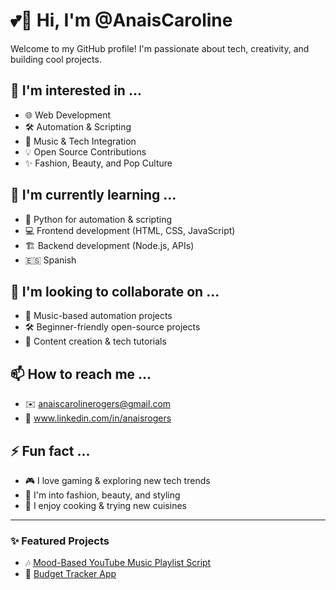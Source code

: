 # 💕🧠 Hi, I'm @AnaisCaroline  
Welcome to my GitHub profile! I'm passionate about tech, creativity, and building cool projects.  

## 👀 I'm interested in ...  
- 🌐 Web Development  
- 🛠️ Automation & Scripting  
- 🎵 Music & Tech Integration  
- 💡 Open Source Contributions  
- ✨ Fashion, Beauty, and Pop Culture  

## 🌱 I'm currently learning ...  
- 🐍 Python for automation & scripting  
- 💻 Frontend development (HTML, CSS, JavaScript)  
- 🏗️ Backend development (Node.js, APIs)  
- 🇪🇸 Spanish  

## 🤝 I'm looking to collaborate on ...  
- 🎵 Music-based automation projects  
- 🛠️ Beginner-friendly open-source projects  
- 🎥 Content creation & tech tutorials  

## 📫 How to reach me ...  
- ✉️ anaiscarolinerogers@gmail.com  
- 💼 www.linkedin.com/in/anaisrogers  

## ⚡ Fun fact ...  
- 🎮 I love gaming & exploring new tech trends  
- 🎨 I'm into fashion, beauty, and styling  
- 🍜 I enjoy cooking & trying new cuisines  

---

### **✨ Featured Projects**
- 🎶 [Mood-Based YouTube Music Playlist Script](https://github.com/AnaisCaroline/mood-playlist)  
- 🏦 [Budget Tracker App](https://github.com/AnaisCaroline/budget-tracker)  
